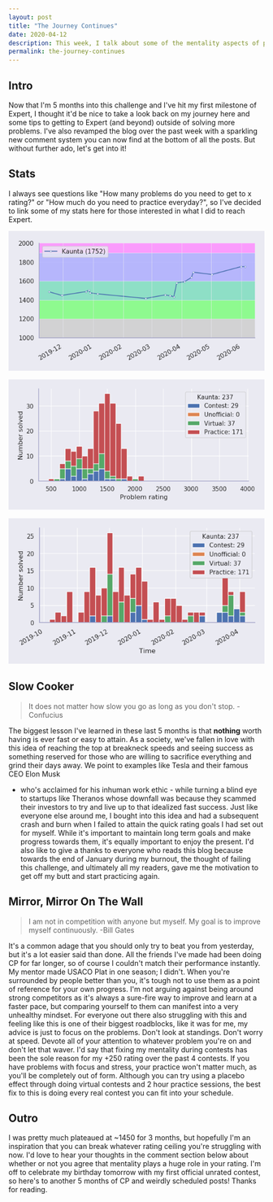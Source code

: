 ```yaml
---
layout: post
title: "The Journey Continues"
date: 2020-04-12
description: This week, I talk about some of the mentality aspects of performing well in competitive programming contests.
permalink: the-journey-continues
---
```


## Intro

Now that I'm 5 months into this challenge and I've hit my first milestone of
Expert, I thought it'd be nice to take a look back on my journey here and some
tips to getting to Expert (and beyond) outside of solving more problems. I've
also revamped the blog over the past week with a sparkling new comment system
you can now find at the bottom of all the posts. But without further ado, let's
get into it!

## Stats

I always see questions like "How many problems do you need to get to x rating?"
or "How much do you need to practice everyday?", so I've decided to link some of
my stats here for those interested in what I did to reach Expert.

![Kaunta's Codeforces rating graph](/assets/rating.png#center)

![Problems Solved by Kaunta organized by rating](/assets/solved.png#center)

![Problems Solved by Kaunta organized by date](/assets/hist.png#center)

## Slow Cooker

>It does not matter how slow you go as long as you don't stop.  -Confucius

The biggest lesson I've learned in these last 5 months is that **nothing** worth
having is ever fast or easy to attain. As a society, we've fallen in love with
this idea of reaching the top at breakneck speeds and seeing success as
something reserved for those who are willing to sacrifice everything and grind
their days away. We point to examples like Tesla and their famous CEO Elon Musk
- who's acclaimed for his inhuman work ethic - while turning a blind eye to
startups like Theranos whose downfall was because they scammed their investors
to try and live up to that idealized fast success. Just like everyone else
around me, I bought into this idea and had a subsequent crash and burn when I
failed to attain the quick rating goals I had set out for myself. While it's
important to maintain long term goals and make progress towards them, it's
equally important to enjoy the present. I'd also like to give a thanks to
everyone who reads this blog because towards the end of January during my
burnout, the thought of failing this challenge, and ultimately all my readers,
gave me the motivation to get off my butt and start practicing again.

## Mirror, Mirror On The Wall

> I am not in competition with anyone but myself. My goal is to improve myself continuously. -Bill Gates

It's a common adage that you should only try to beat you from yesterday, but
it's a lot easier said than done. All the friends I've made had been doing CP
for far longer, so of course I couldn't match their performance instantly. My
mentor made USACO Plat in one season; I didn't. When you're surrounded by people
better than you, it's tough not to use them as a point of reference for your own
progress. I'm not arguing against being around strong competitors as it's always
a sure-fire way to improve and learn at a faster pace, but comparing yourself to
them can manifest into a very unhealthy mindset. For everyone out there also
struggling with this and feeling like this is one of their biggest roadblocks,
like it was for me, my advice is just to focus on the problems. Don't look at
standings. Don't worry at speed. Devote all of your attention to whatever
problem you're on and don't let that waver. I'd say that fixing my mentality
during contests has been the sole reason for my +250 rating over the past 4
contests. If you have problems with focus and stress, your practice won't matter
much, as you'll be completely out of form. Although you can try using a placebo
effect through doing virtual contests and 2 hour practice sessions, the best fix
to this is doing every real contest you can fit into your schedule.

## Outro

I was pretty much plateaued at ~1450 for 3 months, but hopefully I'm an
inspiration that you can break whatever rating ceiling you're struggling with
now.  I'd love to hear your thoughts in the comment section below about whether
or not you agree that mentality plays a huge role in your rating. I'm off to
celebrate my birthday tomorrow with my first official unrated contest, so here's
to another 5 months of CP and weirdly scheduled posts! Thanks for reading.






